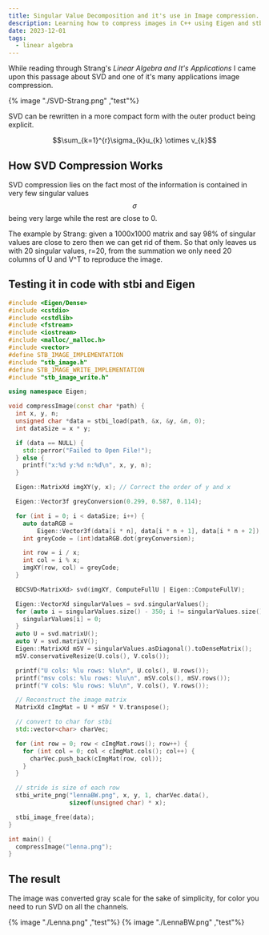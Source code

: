 ```yaml
---
title: Singular Value Decomposition and it's use in Image compression.
description: Learning how to compress images in C++ using Eigen and stb image.
date: 2023-12-01
tags:
  - linear algebra
---
```


While reading through Strang's _Linear Algebra and It's Applications_ I came upon this passage about SVD and one of it's many applications image compression.

{% image "./SVD-Strang.png" ,"test"%}

SVD can be rewritten in a more compact form with the outer product being explicit.

$$\sum_{k=1}^{r}\sigma_{k}u_{k} \otimes v_{k}$$

## How SVD Compression Works

SVD compression lies on the fact most of the information is contained in very few singular values $$\sigma$$ being very large while the rest are close to 0.

The example by Strang: given a 1000x1000 matrix and say 98% of singular values are close to zero then we can get rid of them. So that only leaves us with 20 singular values, r=20, from the summation we only need 20 columns of U and V^T to reproduce the image.

## Testing it in code with stbi and Eigen

```cpp
#include <Eigen/Dense>
#include <cstdio>
#include <cstdlib>
#include <fstream>
#include <iostream>
#include <malloc/_malloc.h>
#include <vector>
#define STB_IMAGE_IMPLEMENTATION
#include "stb_image.h"
#define STB_IMAGE_WRITE_IMPLEMENTATION
#include "stb_image_write.h"

using namespace Eigen;

void compressImage(const char *path) {
  int x, y, n;
  unsigned char *data = stbi_load(path, &x, &y, &n, 0);
  int dataSize = x * y;

  if (data == NULL) {
    std::perror("Failed to Open File!");
  } else {
    printf("x:%d y:%d n:%d\n", x, y, n);
  }

  Eigen::MatrixXd imgXY(y, x); // Correct the order of y and x

  Eigen::Vector3f greyConversion(0.299, 0.587, 0.114);

  for (int i = 0; i < dataSize; i++) {
    auto dataRGB =
        Eigen::Vector3f(data[i * n], data[i * n + 1], data[i * n + 2]);
    int greyCode = (int)dataRGB.dot(greyConversion);

    int row = i / x;
    int col = i % x;
    imgXY(row, col) = greyCode;
  }

  BDCSVD<MatrixXd> svd(imgXY, ComputeFullU | Eigen::ComputeFullV);

  Eigen::VectorXd singularValues = svd.singularValues();
  for (auto i = singularValues.size() - 350; i != singularValues.size(); i++) {
    singularValues[i] = 0;
  }
  auto U = svd.matrixU();
  auto V = svd.matrixV();
  Eigen::MatrixXd mSV = singularValues.asDiagonal().toDenseMatrix();
  mSV.conservativeResize(U.cols(), V.cols());

  printf("U cols: %lu rows: %lu\n", U.cols(), U.rows());
  printf("msv cols: %lu rows: %lu\n", mSV.cols(), mSV.rows());
  printf("V cols: %lu rows: %lu\n", V.cols(), V.rows());

  // Reconstruct the image matrix
  MatrixXd cImgMat = U * mSV * V.transpose();

  // convert to char for stbi
  std::vector<char> charVec;

  for (int row = 0; row < cImgMat.rows(); row++) {
    for (int col = 0; col < cImgMat.cols(); col++) {
      charVec.push_back(cImgMat(row, col));
    }
  }

  // stride is size of each row
  stbi_write_png("lennaBW.png", x, y, 1, charVec.data(),
                 sizeof(unsigned char) * x);

  stbi_image_free(data);
}

int main() {
  compressImage("lenna.png");
}
```

## The result

The image was converted gray scale for the sake of simplicity, for color you need to run SVD on all the channels.

{% image "./Lenna.png" ,"test"%}
{% image "./LennaBW.png" ,"test"%}